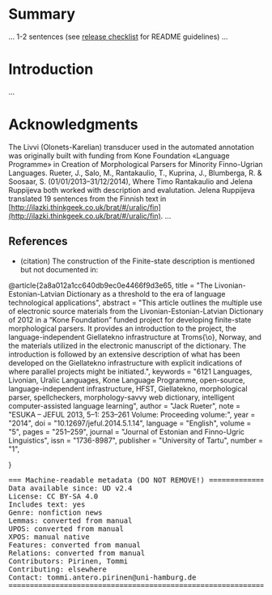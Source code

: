 # Summary

... 1-2 sentences (see [release checklist](http://universaldependencies.org/release_checklist.html#the-readme-file) for README guidelines) ...

# Introduction

...

# Acknowledgments
The Livvi (Olonets-Karelian) transducer used in the automated annotation was originally built with funding from Kone Foundation «Language Programme»
 in Creation of Morphological Parsers for Minority Finno-Ugrian Languages. Rueter, J., Salo, M., Rantakaulio, T., Kuprina, J., Blumberga, R. & Soosaar, S. (01/01/2013–31/12/2014), Where Timo Rantakaulio and Jelena Ruppijeva both worked with description and evalutation.
Jelena Ruppijeva translated 19 sentences from the Finnish text in [http://ilazki.thinkgeek.co.uk/brat/#/uralic/fin](http://ilazki.thinkgeek.co.uk/brat/#/uralic/fin).
...

## References

* (citation)
The construction of the Finite-state description is mentioned but not documented in:

@article{2a8a012a1cc640db9ec0e4466f9d3e65,
title = "The Livonian-Estonian-Latvian Dictionary as a threshold to the era of language technological applications",
abstract = "This article outlines the multiple use of electronic source materials from the Livonian-Estonian-Latvian Dictionary of 2012 in a “Kone Foundation” funded project for developing finite-state morphological parsers. It provides an introduction to the project, the language-independent Giellatekno infrastructure at Troms{\o}, Norway, and the materials utilized in the electronic manuscript of the dictionary. The introduction is followed by an extensive description of what has been developed on the Giellatekno infrastructure with explicit indications of where parallel projects might be initiated.",
keywords = "6121 Languages, Livonian, Uralic Languages, Kone Language Programme, open-source, language-independent infrastructure, HFST, Giellatekno, morphological parser, spellcheckers, morphology-savvy web dictionary, intelligent computer-assisted language learning",
author = "Jack Rueter",
note = "ESUKA – JEFUL 2013, 5–1: 253–261 Volume: Proceeding volume:",
year = "2014",
doi = "10.12697/jeful.2014.5.1.14",
language = "English",
volume = "5",
pages = "251–259",
journal = "Journal of Estonian and Finno-Ugric Linguistics",
issn = "1736-8987",
publisher = "University of Tartu",
number = "1",

}




<pre>
=== Machine-readable metadata (DO NOT REMOVE!) ================================
Data available since: UD v2.4
License: CC BY-SA 4.0
Includes text: yes
Genre: nonfiction news
Lemmas: converted from manual
UPOS: converted from manual
XPOS: manual native
Features: converted from manual
Relations: converted from manual
Contributors: Pirinen, Tommi
Contributing: elsewhere
Contact: tommi.antero.pirinen@uni-hamburg.de
===============================================================================
</pre>
